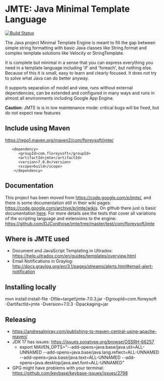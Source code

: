 JMTE: Java Minimal Template Language
====

[![Build Status](https://travis-ci.org/DJCordhose/jmte.svg?branch=master)](https://travis-ci.org/DJCordhose/jmte)

The Java project Minimal Template Engine is meant to fill the gap between simple string formatting with basic Java classes like String.format and complex template solutions like Velocity or StringTemplate.

It is complete but minimal in a sense that you can express everything you need in a template language including 'if' and 'foreach', but nothing else. Because of this it is small, easy to learn and clearly focused. It does not try to solve what Java can do better anyway.

It supports separation of model and view, runs without external dependencies, can be extended and configured in many ways and runs in almost all environments including Google App Engine.

**Caution**: JMTE is is in low maintenance mode: critical bugs will be fixed, but do not expect new features


Include using Maven
-------------------

https://repo1.maven.org/maven2/com/floreysoft/jmte/

```
   <dependency>
      <groupId>com.floreysoft</groupId>
      <artifactId>jmte</artifactId>
      <version>7.0.0</version>
      <scope>build</scope>
    </dependency>
```    

Documentation
-------------

This project has been moved from https://code.google.com/p/jmte/, and there is some documentation still in their wiki pages: https://code.google.com/archive/p/jmte/wikis. On github there just is basic documentation [here](https://cdn.rawgit.com/DJCordhose/jmte/master/doc/index.html). For more details see the tests that cover all variations of the scripting language and extensions to the engine: https://github.com/DJCordhose/jmte/tree/master/test/com/floreysoft/jmte

Where is JMTE used
------------------

- Document and JavaScript Templating in Ultradox: https://help.ultradox.com/en/guides/templates/overview.html
- Email Notifications in Graylog: http://docs.graylog.org/en/3.1/pages/streams/alerts.html#email-alert-notification


Installing locally
------------------

mvn install:install-file -Dfile=target\jmte-7.0.3.jar -DgroupId=com.floreysoft -DartifactId=jmte -Dversion=7.0.3 -Dpackaging=jar


Releasing
---------
- https://andresalmiray.com/publishing-to-maven-central-using-apache-maven/
- JDK 17 has issues: https://issues.sonatype.org/browse/OSSRH-66257
  * export MAVEN_OPTS="--add-opens=java.base/java.util=ALL-UNNAMED --add-opens=java.base/java.lang.reflect=ALL-UNNAMED --add-opens=java.base/java.text=ALL-UNNAMED --add-opens=java.desktop/java.awt.font=ALL-UNNAMED"
- GPG might have problems with your terminal: https://github.com/keybase/keybase-issues/issues/2798